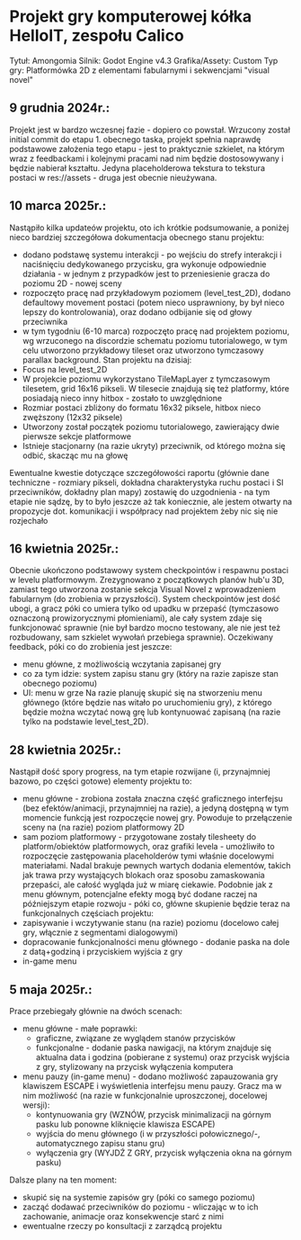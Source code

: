 # Projekt gry komputerowej kółka HelloIT, zespołu Calico
Tytuł: Amongomia
Silnik: Godot Engine v4.3
Grafika/Assety: Custom
Typ gry: Platformówka 2D z elementami fabularnymi i sekwencjami "visual novel"


## 9 grudnia 2024r.:
Projekt jest w bardzo wczesnej fazie - dopiero co powstał. Wrzucony został initial commit do etapu 1. obecnego taska, projekt spełnia naprawdę podstawowe założenia tego etapu - jest to praktycznie szkielet, na którym wraz z feedbackami i kolejnymi pracami nad nim będzie dostosowywany i będzie nabierał kształtu.
Jedyna placeholderowa tekstura to tekstura postaci w res://assets - druga jest obecnie nieużywana.

## 10 marca 2025r.:
Nastąpiło kilka updateów projektu, oto ich krótkie podsumowanie, a poniżej nieco bardziej szczegółowa dokumentacja obecnego stanu projektu:
 - dodano podstawę systemu interakcji - po wejściu do strefy interakcji i naciśnięciu dedykowanego przycisku, gra wykonuje odpowiednie działania - w jednym z przypadków jest to przeniesienie gracza do poziomu 2D - nowej sceny
 - rozpoczęto pracę nad przykładowym poziomem (level_test_2D), dodano defaultowy movement postaci (potem nieco usprawniony, by był nieco lepszy do kontrolowania), oraz dodano odbijanie się od głowy przeciwnika
 - w tym tygodniu (6-10 marca) rozpoczęto pracę nad projektem poziomu, wg wrzuconego na discordzie schematu poziomu tutorialowego, w tym celu utworzono przykładowy tileset oraz utworzono tymczasowy parallax background.
Stan projektu na dzisiaj:
 - Focus na level_test_2D
 - W projekcie poziomu wykorzystano TileMapLayer z tymczasowym tilesetem, grid 16x16 pikseli. W tilesecie znajdują się też platformy, które posiadają nieco inny hitbox - zostało to uwzględnione
 - Rozmiar postaci zbliżony do formatu 16x32 piksele, hitbox nieco zwęższony (12x32 piksele)
 - Utworzony został początek poziomu tutorialowego, zawierający dwie pierwsze sekcje platformowe
 - Istnieje stacjonarny (na razie ukryty) przeciwnik, od którego można się odbić, skacząc mu na głowę

Ewentualne kwestie dotyczące szczegółowości raportu (głównie dane techniczne - rozmiary pikseli, dokładna charakterystyka ruchu postaci i SI przeciwników, dokładny plan mapy) zostawię do uzgodnienia - na tym etapie nie sądzę, by to było jeszcze aż tak koniecznie, ale jestem otwarty na propozycje dot. komunikacji i współpracy nad projektem żeby nic się nie rozjechało

## 16 kwietnia 2025r.:
Obecnie ukończono podstawowy system checkpointów i respawnu postaci w levelu platformowym. Zrezygnowano z początkowych planów hub'u 3D, zamiast tego utworzona zostanie sekcja Visual Novel z wprowadzeniem fabularnym (do zrobienia w przyszłości).
System checkpointów jest dość ubogi, a gracz póki co umiera tylko od upadku w przepaść (tymczasowo oznaczoną prowizorycznymi płomieniami), ale cały system zdaje się funkcjonować sprawnie (nie był bardzo mocno testowany, ale nie jest też rozbudowany, sam szkielet wywołań przebiega sprawnie).
Oczekiwany feedback, póki co do zrobienia jest jeszcze:
  - menu główne, z możliwością wczytania zapisanej gry
  - co za tym idzie: system zapisu stanu gry (który na razie zapisze stan obecnego poziomu)
  - UI: menu w grze
Na razie planuję skupić się na stworzeniu menu głównego (które będzie nas witało po uruchomieniu gry), z którego będzie można wczytać nową grę lub kontynuować zapisaną (na razie tylko na podstawie level_test_2D).

## 28 kwietnia 2025r.:
Nastąpił dość spory progress, na tym etapie rozwijane (i, przynajmniej bazowo, po części gotowe) elementy projektu to:
  - menu główne - zrobiona została znaczna część graficznego interfejsu (bez efektów/animacji, przynajmniej na razie), a jedyną dostępną w tym momencie funkcją jest rozpoczęcie nowej gry. Powoduje to przełączenie sceny na (na razie) poziom platformowy 2D
  - sam poziom platformowy - przygotowane zostały tilesheety do platform/obiektów platformowych, oraz grafiki levela - umożliwiło to rozpoczęcie zastępowania placeholderów tymi właśnie docelowymi materiałami. Nadal brakuje pewnych wartych dodania elementów, takich jak trawa przy wystających blokach oraz sposobu zamaskowania przepaści, ale całość wygląda już w miarę ciekawie. 
Podobnie jak z menu głównym, potencjalne efekty mogą być dodane raczej na późniejszym etapie rozwoju - póki co, główne skupienie będzie teraz na funkcjonalnych częściach projektu:
  - zapisywanie i wczytywanie stanu (na razie) poziomu (docelowo całej gry, włącznie z segmentami dialogowymi)
  - dopracowanie funkcjonalności menu głównego - dodanie paska na dole z datą+godziną i przyciskiem wyjścia z gry
  - in-game menu

## 5 maja 2025r.:
Prace przebiegały głównie na dwóch scenach: 
  - menu główne - małe poprawki: 
	  - graficzne, związane ze wyglądem stanów przycisków
	  - funkcjonalne - dodanie paska nawigacji, na którym znajduje się aktualna data i godzina (pobierane z systemu) oraz przycisk wyjścia z gry, stylizowany na przycisk wyłączenia komputera
  - menu pauzy (in-game menu) - dodano możliwość zapauzowania gry klawiszem ESCAPE i wyświetlenia interfejsu menu pauzy. Gracz ma w nim możliwość (na razie w funkcjonalnie uproszczonej, docelowej wersji):
	  - kontynuowania gry (WZNÓW, przycisk minimalizacji na górnym pasku lub ponowne kliknięcie klawisza ESCAPE)
	  - wyjścia do menu głównego (i w przyszłości połowicznego/-, automatycznego zapisu stanu gru)
	  - wyłączenia gry (WYJDŹ Z GRY, przycisk wyłączenia okna na górnym pasku)

Dalsze plany na ten moment:
  - skupić się na systemie zapisów gry (póki co samego poziomu)
  - zacząć dodawać przeciwników do poziomu - wliczając w to ich zachowanie, animacje oraz konsekwencje starć z nimi
  - ewentualne rzeczy po konsultacji z zarządcą projektu
